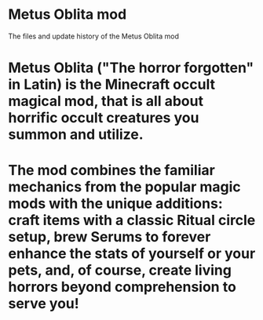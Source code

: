 # Metus Oblita mod
The files and update history of the Metus Oblita mod
# Metus Oblita ("The horror forgotten" in Latin) is the Minecraft occult magical mod, that is all about horrific occult creatures you summon and utilize. 
# The mod combines the familiar mechanics from the popular magic mods with the unique additions: craft items with a classic Ritual circle setup, brew Serums to forever enhance the stats of yourself or your pets, and, of course, create living horrors beyond comprehension to serve you!  
